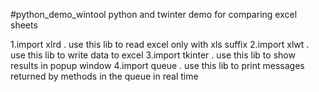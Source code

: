 #python_demo_wintool
python and twinter demo for comparing excel sheets

1.import xlrd . use this lib to read excel only with xls suffix
2.import xlwt . use this lib to write data to excel
3.import tkinter . use this lib to show results in popup window
4.import queue . use this lib to print messages returned by methods in the queue in real time
